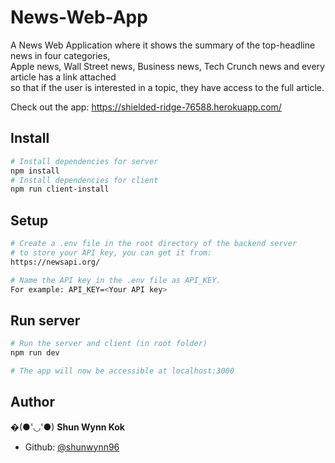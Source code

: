 # News-Web-App
A News Web Application where it shows the summary of the top-headline news in four categories,  
Apple news, Wall Street news, Business news, Tech Crunch news and every article has a link attached  
so that if the user is interested in a topic, they have access to the full article.

Check out the app: https://shielded-ridge-76588.herokuapp.com/

## Install
```bash
# Install dependencies for server
npm install
# Install dependencies for client
npm run client-install
```
## Setup
```bash
# Create a .env file in the root directory of the backend server 
# to store your API key, you can get it from:
https://newsapi.org/

# Name the API key in the .env file as API_KEY.
For example: API_KEY=<Your API key>
```

## Run server
```bash
# Run the server and client (in root folder)
npm run dev

# The app will now be accessible at localhost:3000
```

## Author
�(●'◡'●) **Shun Wynn Kok**
- Github: [@shunwynn96](https://github.com/shunwynn96)
